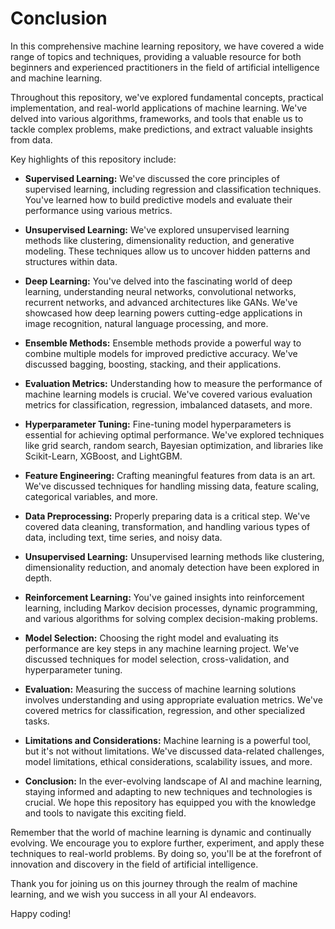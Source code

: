 # Conclusion

In this comprehensive machine learning repository, we have covered a wide range of topics and techniques, providing a valuable resource for both beginners and experienced practitioners in the field of artificial intelligence and machine learning.

Throughout this repository, we've explored fundamental concepts, practical implementation, and real-world applications of machine learning. We've delved into various algorithms, frameworks, and tools that enable us to tackle complex problems, make predictions, and extract valuable insights from data.

Key highlights of this repository include:

- **Supervised Learning:** We've discussed the core principles of supervised learning, including regression and classification techniques. You've learned how to build predictive models and evaluate their performance using various metrics.

- **Unsupervised Learning:** We've explored unsupervised learning methods like clustering, dimensionality reduction, and generative modeling. These techniques allow us to uncover hidden patterns and structures within data.

- **Deep Learning:** You've delved into the fascinating world of deep learning, understanding neural networks, convolutional networks, recurrent networks, and advanced architectures like GANs. We've showcased how deep learning powers cutting-edge applications in image recognition, natural language processing, and more.

- **Ensemble Methods:** Ensemble methods provide a powerful way to combine multiple models for improved predictive accuracy. We've discussed bagging, boosting, stacking, and their applications.

- **Evaluation Metrics:** Understanding how to measure the performance of machine learning models is crucial. We've covered various evaluation metrics for classification, regression, imbalanced datasets, and more.

- **Hyperparameter Tuning:** Fine-tuning model hyperparameters is essential for achieving optimal performance. We've explored techniques like grid search, random search, Bayesian optimization, and libraries like Scikit-Learn, XGBoost, and LightGBM.

- **Feature Engineering:** Crafting meaningful features from data is an art. We've discussed techniques for handling missing data, feature scaling, categorical variables, and more.

- **Data Preprocessing:** Properly preparing data is a critical step. We've covered data cleaning, transformation, and handling various types of data, including text, time series, and noisy data.

- **Unsupervised Learning:** Unsupervised learning methods like clustering, dimensionality reduction, and anomaly detection have been explored in depth.

- **Reinforcement Learning:** You've gained insights into reinforcement learning, including Markov decision processes, dynamic programming, and various algorithms for solving complex decision-making problems.

- **Model Selection:** Choosing the right model and evaluating its performance are key steps in any machine learning project. We've discussed techniques for model selection, cross-validation, and hyperparameter tuning.

- **Evaluation:** Measuring the success of machine learning solutions involves understanding and using appropriate evaluation metrics. We've covered metrics for classification, regression, and other specialized tasks.

- **Limitations and Considerations:** Machine learning is a powerful tool, but it's not without limitations. We've discussed data-related challenges, model limitations, ethical considerations, scalability issues, and more.

- **Conclusion:** In the ever-evolving landscape of AI and machine learning, staying informed and adapting to new techniques and technologies is crucial. We hope this repository has equipped you with the knowledge and tools to navigate this exciting field.

Remember that the world of machine learning is dynamic and continually evolving. We encourage you to explore further, experiment, and apply these techniques to real-world problems. By doing so, you'll be at the forefront of innovation and discovery in the field of artificial intelligence.

Thank you for joining us on this journey through the realm of machine learning, and we wish you success in all your AI endeavors.

Happy coding!
